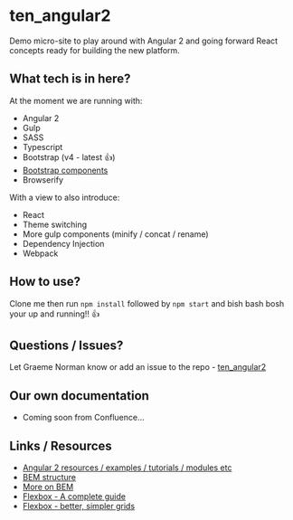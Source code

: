 # ten_angular2

Demo micro-site to play around with Angular 2 and going forward React concepts ready for building the new platform.

## What tech is in here?

At the moment we are running with:
* Angular 2
* Gulp
* SASS
* Typescript
* Bootstrap (v4 - latest :+1:)
* [Bootstrap components](https://v4-alpha.getbootstrap.com/components/buttons/)
* Browserify

With a view to also introduce:
* React
* Theme switching
* More gulp components (minify / concat / rename)
* Dependency Injection
* Webpack

## How to use?

Clone me then run ```npm install``` followed by ```npm start``` and bish bash bosh your up and running!! :+1:

## Questions / Issues?

Let Graeme Norman know or add an issue to the repo - [ten_angular2](https://github.com/graemeNorman/ten_angular2)

## Our own documentation

* Coming soon from Confluence...

## Links / Resources

* [Angular 2 resources / examples / tutorials / modules etc](https://github.com/AngularClass/awesome-angular2)
* [BEM structure](http://getbem.com/introduction/)
* [More on BEM](https://css-tricks.com/bem-101/)
* [Flexbox - A complete guide](https://css-tricks.com/snippets/css/a-guide-to-flexbox/)
* [Flexbox - better, simpler grids](https://philipwalton.github.io/solved-by-flexbox/demos/grids/)
